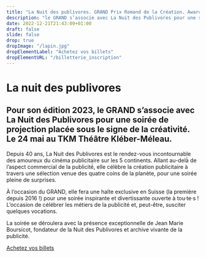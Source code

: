 ```yaml
---
title: "La Nuit des publivores. GRAND Prix Romand de la Création. Award le GRAND 2023. "
description: "le GRAND s’associe avec La Nuit des Publivores pour une soirée de projection placée sous le signe de la créativité. le 24 mai 2023"
date: 2022-12-21T21:43:09+01:00
draft: false
slide: false
drop: true
dropImage: "/lapin.jpg"
dropElementLabel: "Achetez vos billets"
dropElementURL: "/billetterie_inscription"
---
```


# La nuit des publivores

## Pour son édition 2023, le GRAND s’associe avec La Nuit des Publivores pour une soirée de projection placée sous le signe de la créativité. Le 24 mai au TKM Théâtre Kléber-Méleau.

Depuis 40 ans, La Nuit des Publivores est le rendez-vous incontournable des amoureux du cinéma publicitaire sur les 5 continents. Allant au-delà̀ de l’aspect commercial de la publicité́, elle célèbre la création publicitaire à travers une sélection venue des quatre coins de la planète, pour une soirée pleine de surprises. 

À l’occasion du GRAND, elle fera une halte exclusive en Suisse (la première depuis 2016 !) pour une soirée inspirante et divertissante ouverte à tou·te·s ! L’occasion de célébrer les métiers de la publicité et, peut-être, susciter quelques vocations. 

La soirée se déroulera avec la présence exceptionnelle de Jean Marie Boursicot, fondateur de la Nuit des Publivores et archive vivante de la publicité. 

<a href="https://widget.weezevent.com/ticket/E918662/?code=11794&locale=fr-FR&width_auto=1&color_primary=00AEEF" onclick="var w=window.open('https://widget.weezevent.com/ticket/E918662/?code=11794&locale=fr-FR&width_auto=1&color_primary=00AEEF', 'Billetterie_weezevent', 'width=650, height=600, top=100, left=100, toolbar=no, resizable=yes, scrollbars=yes, status=no'); w.focus(); return false;">Achetez vos billets</a>